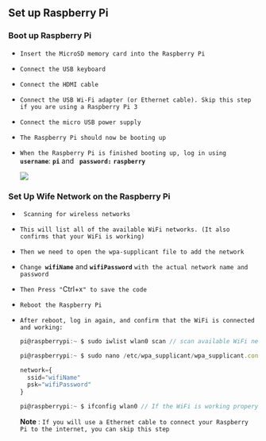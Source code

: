 ##                                                                       Set up Raspberry Pi





###  Boot up Raspberry Pi

- `Insert the MicroSD memory card into the Raspberry Pi`

- `Connect the USB keyboard`

- `Connect the HDMI cable`

- `Connect the USB Wi-Fi adapter (or Ethernet cable). Skip this step if you are using a Raspberry Pi 3`

- `Connect the micro USB power supply`

- `The Raspberry Pi should now be booting up`

- `When the Raspberry Pi is finished booting up, log in using `**`username`**: **`pi`** and **` password:`**  **`raspberry`**

  

  <img src='open_raspberry_pi.png'/>






### Set Up Wife Network on the Raspberry Pi

- ` Scanning for wireless networks`

- `This will list all of the available WiFi networks. (It also confirms that your WiFi is working)`

- `Then we need to open the wpa-supplicant file to add the network `

- `Change `**`wifiName`** and **`wifiPassword`** `with the actual network name and password`

- `Then Press "`Ctrl+x`" to save the code`

- `Reboot the Raspberry Pi`

- `After reboot, log in again, and confirm that the WiFi is connected and working:`

  ```js
  pi@raspberrypi:~ $ sudo iwlist wlan0 scan // scan available WiFi networks
  
  pi@raspberrypi:~ $ sudo nano /etc/wpa_supplicant/wpa_supplicant.conf  //open the wpa-supplicant file, to add the network
  
  network={
    ssid="wifiName"
    psk="wifiPassword"
  }
  
  pi@raspberrypi:~ $ ifconfig wlan0 // If the WiFi is working propery, the information displayed should include an IP address
  ```

  

  **Note** : `If you will use a Ethernet cable to connect your Raspberry Pi to the internet, you can skip this step`



  


